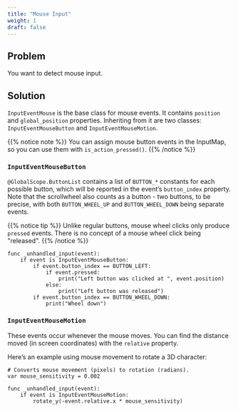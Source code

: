 ```yaml
---
title: "Mouse Input"
weight: 1
draft: false
---
```


## Problem

You want to detect mouse input.

## Solution

`InputEventMouse` is the base class for mouse events. It contains `position` and `global_position` properties. Inheriting from it are two classes: `InputEventMouseButton` and `InputEventMouseMotion`.

{{% notice note %}}
You can assign mouse button events in the InputMap, so you can use them with `is_action_pressed()`.
{{% /notice %}}

### `InputEventMouseButton`

`@GlobalScope.ButtonList` contains a list of `BUTTON_*` constants for each possible button, which will be reported in the event’s `button_index` property. Note that the scrollwheel also counts as a button - two buttons, to be precise, with both `BUTTON_WHEEL_UP` and `BUTTON_WHEEL_DOWN` being separate events.

{{% notice tip %}}
Unlike regular buttons, mouse wheel clicks only produce `pressed` events. There is no concept of a mouse wheel click being "released".
{{% /notice %}}

```gdscript
func _unhandled_input(event):
    if event is InputEventMouseButton:
        if event.button_index == BUTTON_LEFT:
            if event.pressed:
                print("Left button was clicked at ", event.position)
            else:
                print("Left button was released")
        if event.button_index == BUTTON_WHEEL_DOWN:
            print("Wheel down")
```

### `InputEventMouseMotion`

These events occur whenever the mouse moves. You can find the distance moved (in screen coordinates) with the `relative` property.

Here’s an example using mouse movement to rotate a 3D character:

```gdscript
# Converts mouse movement (pixels) to rotation (radians).
var mouse_sensitivity = 0.002

func _unhandled_input(event):
    if event is InputEventMouseMotion:
        rotate_y(-event.relative.x * mouse_sensitivity)
```